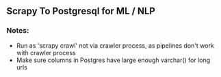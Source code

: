 ## Scrapy To Postgresql for ML / NLP

### Notes:
  - Run as 'scrapy crawl' not via crawler process, as pipelines don't work with crawler process
  - Make sure columns in Postgres have large enough varchar() for long urls
  

